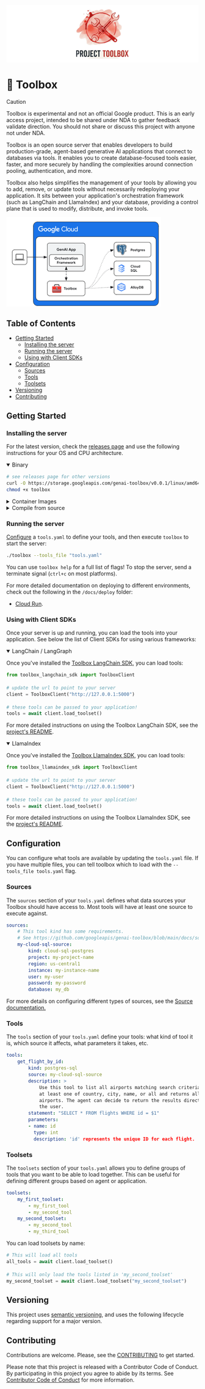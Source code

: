![toolbox_logo](logo.png)
# 🧰 Toolbox

> [!CAUTION]
> Toolbox is experimental and not an official Google product. This is 
> an early access project, intended to be shared under NDA to gather feedback
> validate direction. You should not share or discuss this project with anyone 
> not under NDA. 

Toolbox is an open source server that enables developers to build
production-grade, agent-based generative AI applications that connect to
databases via tools. It enables you to create database-focused tools
easier, faster, and more securely by handling the complexities around
connection pooling, authentication, and more. 

Toolbox also helps simplifies the management of your tools by allowing you to
add, remove, or update tools without necessarily redeploying your application.
It sits between your application's orchestration framework (such as LangChain
and LlamaIndex) and your database, providing a control plane that is used to
modify, distribute, and invoke tools.

![architecture](architecture.png)

<!-- TOC ignore:true -->
## Table of Contents

<!-- TOC -->

- [Getting Started](#getting-started)
    - [Installing the server](#installing-the-server)
    - [Running the server](#running-the-server)
    - [Using with Client SDKs](#using-with-client-sdks)
- [Configuration](#configuration)
    - [Sources](#sources)
    - [Tools](#tools)
    - [Toolsets](#toolsets)
- [Versioning](#versioning)
- [Contributing](#contributing)

<!-- /TOC -->

## Getting Started

### Installing the server
<!-- {x-release-please-start-version} -->
For the latest version, check the [releases page][releases] and use the
following instructions for your OS and CPU architecture.

<details open>
<summary>Binary</summary>


[releases]: https://github.com/googleapis/genai-toolbox/releases

```sh
# see releases page for other versions
curl -O https://storage.googleapis.com/genai-toolbox/v0.0.1/linux/amd64/toolbox
chmod +x toolbox
```

</details>

<details>
<summary>Container Images</summary>
You can also install Toolbox as a container: 

```sh
# see releases page for other versions
docker pull us-central1-docker.pkg.dev/database-toolbox/toolbox/toolbox:$VERSION
```
</details>

<details>
<summary>Compile from source</summary>

To install from source, ensure you have the latest version of 
[Go installed](https://go.dev/doc/install).

```sh
go install github.com/googleapis/genai-toolbox@v0.0.1
```
</details>
<!-- {x-release-please-end} -->

### Running the server
[Configure](#configuration) a `tools.yaml` to define your tools, and then 
execute `toolbox` to start the server:

```sh
./toolbox --tools_file "tools.yaml"
```

You can use `toolbox help` for a full list of flags! To stop the server, send a
terminate signal (`ctrl+c` on most platforms).

For more detailed documentation on deploying to different environments, check
out the following in the `/docs/deploy` folder:
  * [Cloud Run](./docs/deploy/deploy_toolbox.md).

### Using with Client SDKs

Once your server is up and running, you can load the tools into your
application. See below the list of Client SDKs for using various frameworks:

<details open>
<summary>LangChain / LangGraph</summary>

Once you've installed the [Toolbox LangChain SDK][langchain-sdk], you can load 
tools: 

```python
from toolbox_langchain_sdk import ToolboxClient

# update the url to point to your server
client = ToolboxClient("http://127.0.0.1:5000")

# these tools can be passed to your application! 
tools = await client.load_toolset()
```

For more detailed instructions on using the Toolbox LangChain SDK, see the
[project's README][langchain-sdk-readme].

[langchain-sdk]: ./sdks/langchain/
[langchain-sdk-readme]: ./sdks/langchain/README.md

</details>

<details open>
<summary>LlamaIndex</summary>

Once you've installed the [Toolbox LlamaIndex SDK][llamaindex-sdk], you can load 
tools: 

```python
from toolbox_llamaindex_sdk import ToolboxClient

# update the url to point to your server
client = ToolboxClient("http://127.0.0.1:5000")

# these tools can be passed to your application! 
tools = await client.load_toolset()
```

For more detailed instructions on using the Toolbox LlamaIndex SDK, see the
[project's README][llamaindex-sdk-readme].

[llamaindex-sdk]: ./sdks/llamaindex/
[llamaindex-sdk-readme]: ./sdks/llamaindex/README.md

</details>

## Configuration

You can configure what tools are available by updating the `tools.yaml` file. If
you have multiple files, you can tell toolbox which to load with the
`--tools_file tools.yaml` flag. 

### Sources

The `sources` section of your `tools.yaml` defines what data sources your
Toolbox should have access to. Most tools will have at least one source to
execute against.

```yaml
sources:
    # This tool kind has some requirements. 
    # See https://github.com/googleapis/genai-toolbox/blob/main/docs/sources/cloud-sql-pg.md#requirements
    my-cloud-sql-source:
        kind: cloud-sql-postgres
        project: my-project-name
        region: us-central1
        instance: my-instance-name
        user: my-user
        password: my-password
        database: my_db
```

For more details on configuring different types of sources, see the [Source
documentation.](docs/sources/README.md)


### Tools

The `tools` section of your `tools.yaml` define your tools: what kind of tool it
is, which source it affects, what parameters it takes, etc. 

```yaml
tools:
    get_flight_by_id:
        kind: postgres-sql
        source: my-cloud-sql-source
        description: >
            Use this tool to list all airports matching search criteria. Takes 
            at least one of country, city, name, or all and returns all matching
            airports. The agent can decide to return the results directly to 
            the user.
        statement: "SELECT * FROM flights WHERE id = $1"
        parameters:
        - name: id
          type: int
          description: 'id' represents the unique ID for each flight. 
```


### Toolsets

The `toolsets` section of your `tools.yaml` allows you to define groups of tools
that you want to be able to load together. This can be useful for defining
different groups based on agent or application. 

```yaml
toolsets:
    my_first_toolset:
        - my_first_tool
        - my_second_tool
    my_second_toolset:
        - my_second_tool
        - my_third_tool
```

You can load toolsets by name:
```python
# This will load all tools
all_tools = await client.load_toolset()

# This will only load the tools listed in 'my_second_toolset'
my_second_toolset = await client.load_toolset("my_second_toolset")
```


## Versioning

This project uses [semantic versioning](https://semver.org/), and uses the
following lifecycle regarding support for a major version.

## Contributing

Contributions are welcome. Please, see the [CONTRIBUTING](CONTRIBUTING.md) 
to get started. 

Please note that this project is released with a Contributor Code of Conduct.
By participating in this project you agree to abide by its terms. See
[Contributor Code of Conduct](CODE_OF_CONDUCT.md) for more information.

